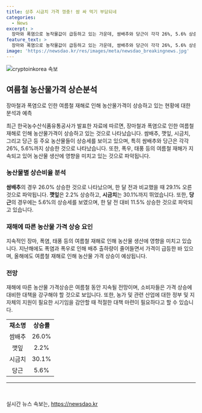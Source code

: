 ```yaml
---
title: 상추 시금치 가격 껑충! 쌈 싸 먹기 부담되네
categories:
  - News
excerpt: >
  장마와 폭염으로 농작물값이 급등하고 있는 가운데, 쌈배추와 당근이 각각 26%, 5.6% 상승한 것으로 나타났다. 이는 장마 뒤 폭염, 태풍 등 여름철 재해에 따른 영향으로 분석되고 있으며, 이러한 상황은 장바구니 물가에 영향을 미칠 것으로 보인다. 2022년에도 유사한 농산물 가격 상승 현상이 예상된다.
feature_text: >
  장마와 폭염으로 농작물값이 급등하고 있는 가운데, 쌈배추와 당근이 각각 26%, 5.6% 상승한 것으로 나타났다. 이는 장마 뒤 폭염, 태풍 등 여름철 재해에 따른 영향으로 분석되고 있으며, 이러한 상황은 장바구니 물가에 영향을 미칠 것으로 보인다. 2022년에도 유사한 농산물 가격 상승 현상이 예상된다.
image: 'https://newsdao.kr/res/images/meta/newsdao_breakingnews.jpg'
---
```


<p><img src="https://newsdao.kr/res/images/meta/newsdao_breakingnews.jpg" alt="cryptoinkorea 속보" /></p>

<h2 data-ke-size="size26">여름철 농산물가격 상슨분석</h2>

<p data-ke-size="size16">장마철과 폭염으로 인한 여름철 재해로 인해 농산물가격이 상승하고 있는 현황에 대한 분석과 예측</p>

<p data-ke-size="size16">최근 한국농수산식품유통공사가 발표한 자료에 따르면, 장마철과 폭염으로 인한 여름철 재해로 인해 농산물가격이 상승하고 있는 것으로 나타났습니다. 쌈배추, 깻잎, 시금치, 그리고 당근 등 주요 농산물들이 상승세를 보이고 있으며, 특히 쌈배추와 당근은 각각 26%, 5.6%까지 상승한 것으로 나타났습니다. 또한, 폭우, 태풍 등의 여름철 재해가 지속되고 있어 농산물 생산에 영향을 미치고 있는 것으로 파악됩니다.</p>

<h3 data-ke-size="size24"><b>농산물별 상슨비율 분석</b></h3>

<p data-ke-size="size16"><b>쌈배추</b>의 경우 26.0% 상승한 것으로 나타났으며, 한 달 전과 비교했을 때 29.1% 오른 것으로 파악됩니다. <b>깻잎</b>은 2.2% 상승하고, <b>시금치</b>는 30.1%까지 뛰었습니다. 또한, <b>당근</b>의 경우에는 5.6%의 상승세를 보였으며, 한 달 전 대비 11.5% 상승한 것으로 파악되고 있습니다.</p>

<h3 data-ke-size="size24"><b>재해에 따른 농산물 가격 상승 요인</b></h3>

<p data-ke-size="size16">지속적인 장마, 폭염, 태풍 등의 여름철 재해로 인해 농산물 생산에 영향을 미치고 있습니다. 지난해에도 폭염과 폭우로 인해 배추 출하량이 줄어들면서 가격이 급등한 바 있으며, 올해에도 여름철 재해로 인해 농산물 가격 상승이 예상됩니다.</p>

<h3 data-ke-size="size24"><b>전망</b></h3>

<p data-ke-size="size16">재해에 따른 농산물 가격상승은 여름철 동안 지속될 전망이며, 소비자들은 가격 상승에 대비한 대책을 강구해야 할 것으로 보입니다. 또한, 농가 및 관련 산업에 대한 정부 및 지자체의 지원이 필요한 시기임을 감안할 때 적절한 대책 마련이 필요하다고 할 수 있습니다.</p>

<table>
    <tr>
        <td style="text-align: center; height: 17px;"><b>채소명</b></td>
        <td style="text-align: center; height: 17px;"><b>상승률</b></td>
    </tr>
    <tr>
        <td style="text-align: center; height: 17px;">쌈배추</td>
        <td style="text-align: center; height: 17px;">26.0%</td>
    </tr>
    <tr>
        <td style="text-align: center; height: 17px;">깻잎</td>
        <td style="text-align: center; height: 17px;">2.2%</td>
    </tr>
    <tr>
        <td style="text-align: center; height: 17px;">시금치</td>
        <td style="text-align: center; height: 17px;">30.1%</td>
    </tr>
    <tr>
        <td style="text-align: center; height: 17px;">당근</td>
        <td style="text-align: center; height: 17px;">5.6%</td>
    </tr>
</table>

<hr>

<p data-ke-size="size16">&nbsp;</p>
실시간 뉴스 속보는, <a href="https://newsdao.kr" rel="dofollow">https://newsdao.kr</a>



